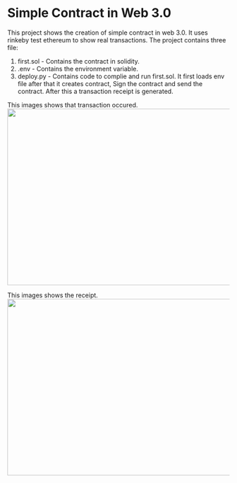# Simple Contract in Web 3.0

This project shows the creation of simple contract in web 3.0. It uses rinkeby test ethereum to show real transactions. The project contains three file:

1) first.sol - Contains the contract in solidity.
2) .env - Contains the environment variable.
3) deploy.py - Contains code to complie and run first.sol. It first loads env file after that it creates contract, Sign the contract and send the contract. After this a transaction receipt is generated.

This images shows that transaction occured.
<br>
<img src="https://github.com/harshalkolhe0/Simple-Contract-in-Web-3.0/blob/main/Images/Screenshot (127).png?raw=true" width="700"  height = "400">

This images shows the receipt.
<br>
<img src="https://github.com/harshalkolhe0/Simple-Contract-in-Web-3.0/blob/main/Images/Screenshot (128).png?raw=true" width="700"  height = "400">
